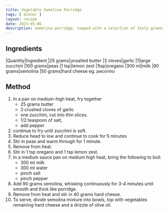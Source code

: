 ```yaml
---
title: Vegetable Semolina Porridge
tags: [ dinner ]
layout: recipe
date: 2023-05-06
description: Semolina porridge, topped with a selection of tasty greens.
---
```

## Ingredients

|Quantity|Ingredient
|25 grams|unsalted butter
|3 cloves|garlic
|1|large zucchini
|100 grams|peas
|1 tsp|lemon zest
|1tsp|oregano
|300 ml|milk
|90 grams|semolina
|50 grams|hard cheese eg. pecorino

## Method

1. In a pan on medium-high heat, fry together 
    - 25 grams butter
    - 3 crushed cloves of garlic
    - one zucchini, cut into thin slices.
    - 1/2 teaspoon of salt,
    - add pepper
2. continue to fry until zucchini is soft.
3. Reduce head to low and continue to cook for 5 minutes
4. Stir in peas and warm through for 1 minute.
5. Remove from heat. 
6. Stir in 1 tsp oregano and 1 tsp lemon zest.
7. In a medium sauce pan on medium high heat, bring the following to boil:
    - 300 ml milk
    - 300 ml water
    - pinch salt
    - pinch pepper 
8. Add 90 grams semolina, whisking continuously for 3-4 minutes until smooth and thick like porridge.
9. Remove from heat and stir in 40 grams hard cheese.
10. To serve, divide semolina mixture into bowls, top with vegetables remaining hard cheese and a drizzle of olive oil.
